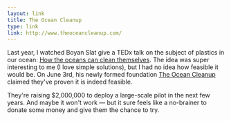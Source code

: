 ```yaml
---
layout: link
title: The Ocean Cleanup
type: link
link: http://www.theoceancleanup.com/
---
```


Last year, I watched Boyan Slat give a TEDx talk on the subject of plastics in our ocean: [How the oceans can clean themselves](https://www.youtube.com/watch?v=ROW9F-c0kIQ). The idea was super interesting to me (I love simple solutions), but I had no idea how feasible it would be. On June 3rd, his newly formed foundation [The Ocean Cleanup](http://www.theoceancleanup.com/) claimed they've proven it is indeed feasible.

They're raising $2,000,000 to deploy a large-scale pilot in the next few years. And maybe it won't work — but it sure feels like a no-brainer to donate some money and give them the chance to try.
